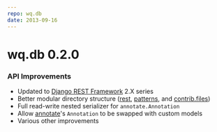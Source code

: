 ```yaml
---
repo: wq.db
date: 2013-09-16
---
```


# wq.db 0.2.0

### API Improvements
- Updated to [Django REST Framework](https://django-rest-framework.org) 2.X series
- Better modular directory structure ([rest](../wq.db/rest.md), [patterns](../wq.db/patterns.md), and [contrib.files](../wq.db/patterns.md))
- Full read-write nested serializer for `annotate.Annotation`
- Allow [annotate](../wq.db/patterns.md)'s `Annotation` to be swapped with custom models
- Various other improvements
